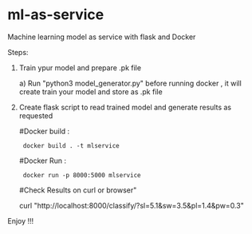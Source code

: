 # ml-as-service
Machine learning model as service with flask and Docker 

Steps:

1) Train ypur model and prepare .pk file 

    a) Run "python3 model_generator.py"  before running docker , it will create train your model and store as .pk file 

2) Create flask script to read trained model and generate results as requested

    #Docker build :
      
        docker build . -t mlservice

    #Docker Run :
    
        docker run -p 8000:5000 mlservice

    #Check Results on curl or browser"
    
      curl "http://localhost:8000/classify/?sl=5.1&sw=3.5&pl=1.4&pw=0.3"
      
Enjoy !!!








